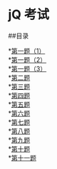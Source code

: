 # jQ 考试

##目录

*[第一题（1）](./1-jquery.html)<br>
*[第一题（2）](./1-jqueryui.html)<br>
*[第一题（3）](./1-jquerymobile.html)<br>
*[第二题](./2.html)<br>
*[第三题](./3.html)<br>
*[第四题](./4.html)<br>
*[第五题](./5.html)<br>
*[第六题](./6.html)<br>
*[第七题](./7.html)<br>
*[第八题](./8.html)<br>
*[第九题](./9.html)<br>
*[第十题](./10.html)<br>
*[第十一题](./11.html)<br>
